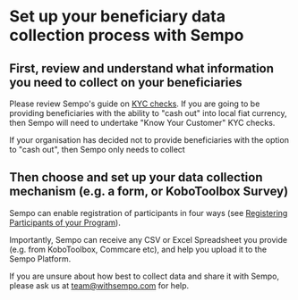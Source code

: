 # Set up your beneficiary data collection process with Sempo

## First, r**eview and understand what information you need to collect on your beneficiaries**

Please review Sempo's guide on [KYC checks](../policies-and-security/compliance-aml-ctf/kyc.md). If you are going to be providing beneficiaries with the ability to "cash out" into local fiat currency, then Sempo will need to undertake "Know Your Customer" KYC checks.

If your organisation has decided not to provide beneficiaries with the option to "cash out", then Sempo only needs to collect  

## Then choose and set up your data collection mechanism \(e.g. a form, or KoboToolbox Survey\) 

Sempo can enable registration of participants in four ways \(see [Registering Participants of your Program](../enrolling-vendors/how-to-register-participants.md)\).

Importantly, Sempo can receive any CSV or Excel Spreadsheet you provide \(e.g. from KoboToolbox, Commcare etc\), and help you upload it to the Sempo Platform.

If you are unsure about how best to collect data and share it with Sempo, please ask us at [team@withsempo.com](mailto:team@withsempo.com) for help. 



